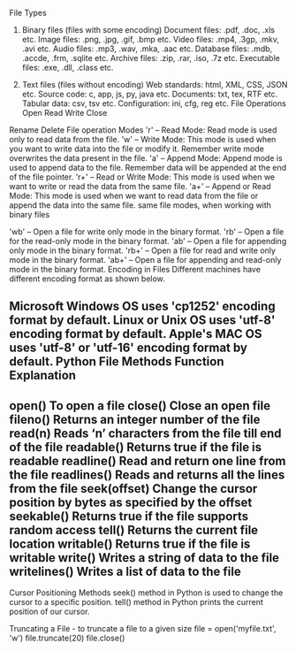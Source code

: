 File Types
1) Binary files (files with some encoding)
    Document files: .pdf, .doc, .xls etc.
    Image files: .png, .jpg, .gif, .bmp etc.
    Video files: .mp4, .3gp, .mkv, .avi etc.
    Audio files: .mp3, .wav, .mka, .aac etc.
    Database files: .mdb, .accde, .frm, .sqlite etc.
    Archive files: .zip, .rar, .iso, .7z etc.
    Executable files: .exe, .dll, .class etc.

2) Text files (files without encoding)
    Web standards: html, XML, CSS, JSON etc.
    Source code: c, app, js, py, java etc.
    Documents: txt, tex, RTF etc.
    Tabular data: csv, tsv etc.
    Configuration: ini, cfg, reg etc.
File Operations
Open
Read
Write
Close

Rename
Delete
File operation Modes
'r' – Read Mode:            Read mode is used only to read data from the file.
'w' – Write Mode:           This mode is used when you want to write data into the file or modify it.
                            Remember write mode overwrites the data present in the file.
'a' – Append Mode:          Append mode is used to append data to the file.
                            Remember data will be appended at the end of the file pointer.
'r+' – Read or Write Mode:  This mode is used when we want to write or read the data from the same file.
'a+' – Append or Read Mode: This mode is used when we want to read data from the file or append the data into the same file.
same file modes, when working with binary files

'wb' – Open a file for write only mode in the binary format.
'rb' – Open a file for the read-only mode in the binary format.
'ab' – Open a file for appending only mode in the binary format.
'rb+' – Open a file for read and write only mode in the binary format.
'ab+' – Open a file for appending and read-only mode in the binary format.
Encoding in Files
Different machines have different encoding format as shown below.

Microsoft Windows OS uses 'cp1252' encoding format by default.
Linux or Unix OS uses 'utf-8' encoding format by default.
Apple's MAC OS uses 'utf-8' or 'utf-16' encoding format by default.
Python File Methods
Function	Explanation
--------------------------------------------------------------------------
open()	        To open a file
close()	        Close an open file
fileno()	    Returns an integer number of the file
read(n)	        Reads ‘n’ characters from the file till end of the file
readable()	    Returns true if the file is readable
readline()	    Read and return one line from the file
readlines()	    Reads and returns all the lines from the file
seek(offset)	Change the cursor position by bytes as specified by the offset
seekable()	    Returns true if the file supports random access
tell()	        Returns the current file location
writable()	    Returns true if the file is writable
write()	        Writes a string of data to the file
writelines()	Writes a list of data to the file
--------------------------------------------------------------------------


Cursor Positioning Methods
	seek() method in Python is used to change the cursor to a specific position.
	tell() method in Python prints the current position of our cursor.


Truncating a File
	- to truncate a file to a given size
	file = open('myfile.txt', 'w')
	file.truncate(20)
	file.close()